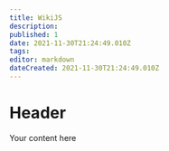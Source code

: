 ```yaml
---
title: WikiJS
description: 
published: 1
date: 2021-11-30T21:24:49.010Z
tags: 
editor: markdown
dateCreated: 2021-11-30T21:24:49.010Z
---
```


# Header
Your content here